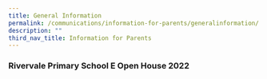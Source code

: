 ```yaml
---
title: General Information
permalink: /communications/information-for-parents/generalinformation/
description: ""
third_nav_title: Information for Parents
---
```

### Rivervale Primary School E Open House 2022 ###
